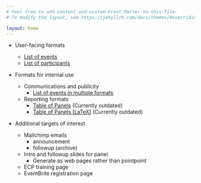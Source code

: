 ```yaml
---
# Feel free to add content and custom Front Matter to this file.
# To modify the layout, see https://jekyllrb.com/docs/themes/#overriding-theme-defaults

layout: home
---
```

- User-facing formats
  - [List of events](events.html)
  - [List of participants](participants.html)

- Formats for internal use
  - Communications and publicity
    - [List of events in multiple formats](index-all-formats.html)
  - Reporting formats
    - [Table of Panels](panel-table.html) (Currently outdated)
    - [Table of Panels (LaTeX)](panel-table-latex.html) (Currently outdated)

- Additional targets of interest
  - Mailchimp emails
    - announcement
	- followup (archive)
  - Intro and followup slides for panel
    - Generate as web pages rather than pointpoint
  - ECP training page
  - EventBrite registration page
